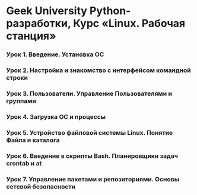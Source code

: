 # Geek University Python-разработки, Курс «Linux. Рабочая станция»

### Урок 1. Введение. Установка ОС
### Урок 2. Настройка и знакомство с интерфейсом командной строки
### Урок 3. Пользователи. Управление Пользователями и группами
### Урок 4. Загрузка ОС и процессы
### Урок 5. Устройство файловой системы Linux. Понятие Файла и каталога
### Урок 6. Введение в скрипты Bash. Планировщики задач crontab и at
### Урок 7. Управление пакетами и репозиториями. Основы сетевой безопасности